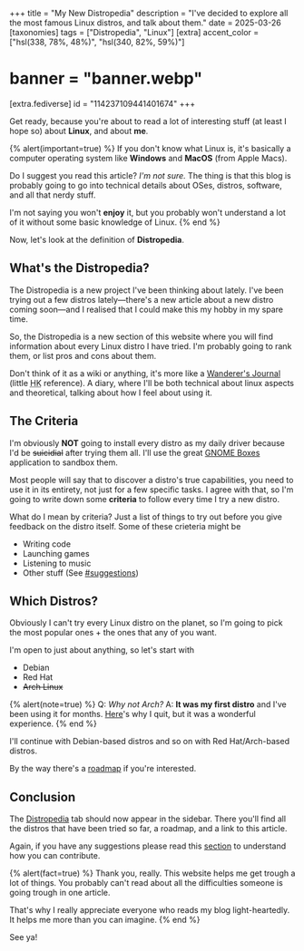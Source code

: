 +++
title = "My New Distropedia"
description = "I've decided to explore all the most famous Linux distros, and talk about them."
date = 2025-03-26
[taxonomies]
tags = ["Distropedia", "Linux"]
[extra]
accent_color = ["hsl(338, 78%, 48%)", "hsl(340, 82%, 59%)"]
# banner = "banner.webp"
[extra.fediverse]
id = "114237109441401674"
+++

<!-- {% alert(warning=true) %}
*I still need to make a banner, but imagine a lot of distro logos in a circle and... and maybe a compass... in the centre. That's the idea.*
{% end %} -->

Get ready, because you're about to read a lot of interesting stuff (at least I hope so) about **Linux**, and about **me**.

{% alert(important=true) %}
If you don't know what Linux is, it's basically a computer operating system like **Windows** and **MacOS** (from Apple Macs).

Do I suggest you read this article? *I'm not sure.* The thing is that this blog is probably going to go into technical details about OSes, distros, software, and all that nerdy stuff.

I'm not saying you won't **enjoy** it, but you probably won't understand a lot of it without some basic knowledge of Linux.
{% end %}

Now, let's look at the definition of **Distropedia**.

## What's the Distropedia?

The Distropedia is a new project I've been thinking about lately. I've been trying out a few distros lately―there's a new article about a new distro coming soon―and I realised that I could make this my hobby in my spare time.

So, the Distropedia is a new section of this website where you will find information about every Linux distro I have tried. I'm probably going to rank them, or list pros and cons about them.

Don't think of it as a wiki or anything, it's more like a [Wanderer's Journal](https://hollowknight.wiki/w/Wanderer%27s_Journal) (little <abbr title="Hollow Knight">HK</abbr> reference). A diary, where I'll be both technical about linux aspects and theoretical, talking about how I feel about using it.

## The Criteria

I'm obviously **NOT** going to install every distro as my daily driver because I'd be ~~suicidial~~ after trying them all. I'll use the great [GNOME Boxes](https://apps.gnome.org/Boxes/) application to sandbox them.

Most people will say that to discover a distro's true capabilities, you need to use it in its entirety, not just for a few specific tasks. I agree with that, so I'm going to write down some **criteria** to follow every time I try a new distro.

What do I mean by criteria? Just a list of things to try out before you give feedback on the distro itself. Some of these crieteria might be

- Writing code
- Launching games
- Listening to music
- Other stuff (See [#suggestions](@/distropedia/_index.md#suggestions))

## Which Distros?

Obviously I can't try every Linux distro on the planet, so I'm going to pick the most popular ones + the ones that any of you want.

I'm open to just about anything, so let's start with

- Debian
- Red Hat
- ~~Arch Linux~~

{% alert(note=true) %}
Q: *Why not Arch?*
A: **It was my first distro** and I've been using it for months. [Here](@/blog/2025-02-04-from-arch-to-fedora/index.md)'s why I quit, but it was a wonderful experience.
{% end %}

I'll continue with Debian-based distros and so on with Red Hat/Arch-based distros.

By the way there's a [roadmap](@/distropedia/roadmap/index.md) if you're interested.

## Conclusion

The [Distropedia](@/distropedia/_index.md) tab should now appear in the sidebar. There you'll find all the distros that have been tried so far, a roadmap, and a link to this article.

Again, if you have any suggestions please read this [section](@/distropedia/_index.md#suggestions) to understand how you can contribute.

{% alert(fact=true) %}
Thank you, really. This website helps me get trough a lot of things. You probably can't read about all the difficulties someone is going trough in one article.

That's why I really appreciate everyone who reads my blog light-heartedly. It helps me more than you can imagine.
{% end %}

See ya!
